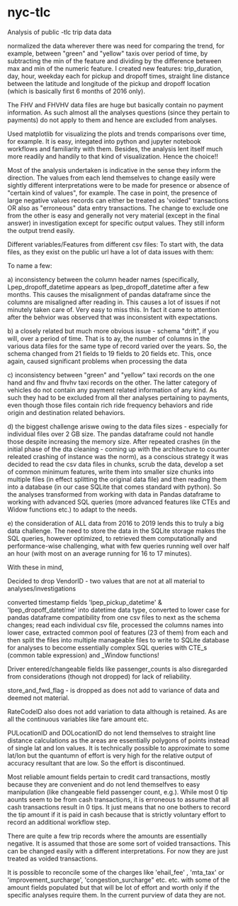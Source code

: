 # nyc-tlc
Analysis of public -tlc trip data data

 normalized the data wherever there was need for comparing the trend, for example, between "green" and "yellow" taxis over period of time, by subtracting the min of the feature and dividing by the difference between max and min of the numeric feature. I created new features: trip_duration, day, hour, weekday each for pickup and dropoff times, straight line distance between the latitude and longitude of the pickup and dropoff location (which is basically first 6 months of 2016 only).

The FHV and FHVHV data files are huge but basically contain no payment information. As such almost all the analyses questions (since they pertain to payments) do not apply to them and hence are excluded from analyses.

Used matplotlib for visualizing the plots and trends comparisons over time, for example. It is easy, integated into python and jupyter notebook workflows and familiarity with them. Besides, the analysis lent itself much more readily and handily to that kind of visualization. Hence the choice!!

Most of the analysis undertaken is indicative in the sense they inform the direction. The values from each lend themselves to change easily were sightly different interpretations were to be made for presence or absence of "certain kind of values", for example. The case in point, the presence of large negative values records can either be treated as 'voided" transactions OR also as "erroneous" data entry transactions. The change to exclude one from the other is easy and generally not very material (except in the final answer) in investigation except for specific output values. They still inform the output trend easily.

Different variables/Features from different csv files: 
To start with, the data files, as they exist on the public url have a lot of data issues with them:

To name a few:

a) inconsistency between the column header names (specifically, Lpep_dropoff_datetime appears as lpep_dropoff_datetime after a few months. This causes the misalignment of pandas dataframe since the columns are misaligned after reading in. This causes a lot of issues if not minutely taken care of. Very easy to miss this. In fact it came to attention after the behvior was observed that was inconsistent with expectations.

b) a closely related but much more obvious issue - schema "drift", if you will, over a period of time. That is to ay, the number of columns in the various data files for the same type of record varied over the years. So, the schema changed from 21 fields to 19 fields to 20 fields etc. This, once again, caused significant problems when processing the data

c) inconsistency between "green" and "yellow" taxi records on the one hand and fhv and fhvhv taxi records on the other. The latter category of vehicles do not contain any payment related information of any kind. As such they had to be excluded from all ther analyses pertaining to payments, even though those files contain rich ride frequency behaviors and ride origin and destination related behaviors.

d) the biggest challenge ariswe owing to the data files sizes - especially for individual files over 2 GB size. The pandas dataframe could not handle those despite increasing the memory size. After repeated crashes (in the initial phase of the dta cleaning - coming up with the architecture to counter releated crashing of instance was the norm), as a conscious strategy it was decided to read the csv data files in chunks, scrub the data, develop a set of common minimum features, write them into smaller size chunks into multiple files (in effect splitting the original data file) and then reading them into a database (in our case SQLite that comes standard with python). So the analyses transformed from working with data in Pandas dataframe to working with advanced SQL queries (more advanced features like CTEs and Widow functions etc.) to adapt to the needs.

e) the consideration of ALL data from 2016 to 2019 lends this to truly a big data challenge. The need to store the data in the SQLite storage makes the SQL queries, however optimized, to retrieved them computationally and performance-wise challenging, what with few queries running well over half an hour (with most on an average running for 16 to 17 minutes).

With these in mind,

Decided to drop VendorID - two values that are not at all material to analyses/investigations

converted timestamp fields 'lpep_pickup_datetime' & 'lpep_dropoff_datetime' into datetime data type, converted to lower case for pandas dataframe compatibility from one csv files to next as the schema changes; read each individual csv file, processed the columns names into lower case, extracted common pool of features (23 of them) from each and then split the files into multiple manageable files to write to SQLite database for analyses to become essentially complex SQL queries with CTE_s (common table expression) and _Window functions!

Driver entered/changeable fields like passenger_counts is also disregarded from considerations (though not dropped) for lack of reliability.

store_and_fwd_flag - is dropped as does not add to variance of data and deemed not material.

RateCodeID also does not add variation to data although is retained. As are all the continuous variables like fare amount etc.

PULocationID and DOLocationID do not lend themselves to straight line distance calculations as the areas are essentially polygons of points instead of single lat and lon values. It is technically possible to approximate to some lat/lon but the quantumn of effort is very high for the relative output of accuracy resultant that are low. So the effort is discontinued.

Most reliable amount fields pertain to credit card transactions, mostly because they are convenient and do not lend themselfves to easy manipulation (like changeable field passenger count, e.g.). While most 0 tip aounts seem to be from cash transactions, it is erroneous to assume that all cash transactions result in 0 tips. It just means that no one bothers to record the tip amount if it is paid in cash because that is strictly voluntary effort to record an additional workflow step.

There are quite a few trip records where the amounts are essentially negative. It is assumed that those are some sort of voided transactions. This can be changed easily with a different interpretations. For now they are just treated as voided transactions.

It is possible to reconcile some of the charges like 'ehail_fee' , 'mta_tax' or 'improvement_surcharge', 'congestion_surcharge" etc. etc. with some of the amount fields populated but that will be lot of effort and worth only if the specific analyses require them. In the current purview of data they are not.

